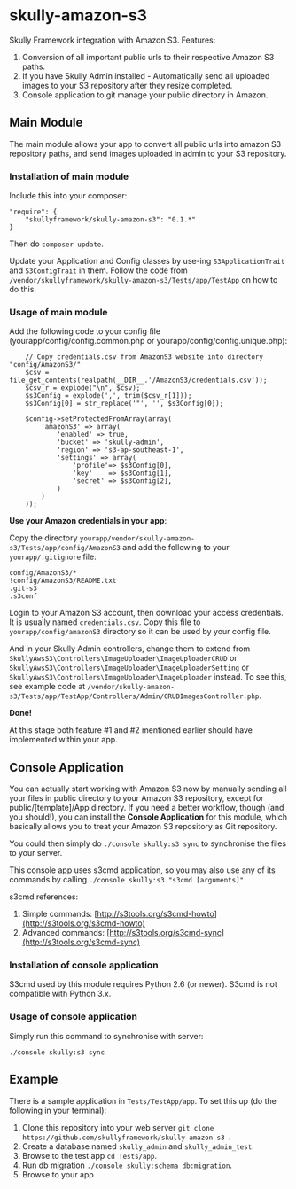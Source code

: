 # skully-amazon-s3
Skully Framework integration with Amazon S3. Features:

1. Conversion of all important public urls to their respective Amazon S3 paths.
2. If you have Skully Admin installed - Automatically send all uploaded images to your S3 repository after they resize completed.
3. Console application to git manage your public directory in Amazon.

## Main Module

The main module allows your app to convert all public urls into amazon S3 repository paths, and send images uploaded in admin to your S3 repository.

### Installation of main module

Include this into your composer:

```
"require": {
    "skullyframework/skully-amazon-s3": "0.1.*"
}
```

Then do `composer update`.

Update your Application and Config classes by use-ing `S3ApplicationTrait` and `S3ConfigTrait` in them. Follow the code from `/vendor/skullyframework/skully-amazon-s3/Tests/app/TestApp` on how to do this.

### Usage of main module

Add the following code to your config file (yourapp/config/config.common.php or yourapp/config/config.unique.php):

```
    // Copy credentials.csv from AmazonS3 website into directory "config/AmazonS3/"
    $csv = file_get_contents(realpath(__DIR__.'/AmazonS3/credentials.csv'));
    $csv_r = explode("\n", $csv);
    $s3Config = explode(',', trim($csv_r[1]));
    $s3Config[0] = str_replace('"', '', $s3Config[0]);

    $config->setProtectedFromArray(array(
        'amazonS3' => array(
            'enabled' => true,
            'bucket' => 'skully-admin',
            'region' => 's3-ap-southeast-1',
            'settings' => array(
                'profile'=> $s3Config[0],
                'key'    => $s3Config[1],
                'secret' => $s3Config[2],
            )
        )
    ));
```

**Use your Amazon credentials in your app**:

Copy the directory `yourapp/vendor/skully-amazon-s3/Tests/app/config/AmazonS3` and add the following to your `yourapp/.gitignore` file:
```
config/AmazonS3/*
!config/AmazonS3/README.txt
.git-s3
.s3conf
```

Login to your Amazon S3 account, then download your access credentials. It is usually named `credentials.csv`. Copy this file to `yourapp/config/amazonS3` directory so it can be used by your config file.

And in your Skully Admin controllers, change them to extend from `SkullyAwsS3\Controllers\ImageUploader\ImageUploaderCRUD` or `SkullyAwsS3\Controllers\ImageUploader\ImageUploaderSetting` or `SkullyAwsS3\Controllers\ImageUploader\ImageUploader` instead. To see this, see example code at `/vendor/skully-amazon-s3/Tests/app/TestApp/Controllers/Admin/CRUDImagesController.php`.

**Done!**

At this stage both feature #1 and #2 mentioned earlier should have implemented within your app.

## Console Application

You can actually start working with Amazon S3 now by manually sending all your files in public directory to your Amazon S3 repository, except for public/[template]/App directory. If you need a better workflow, though (and you should!), you can install the **Console Application** for this module, which basically allows you to treat your Amazon S3 repository as Git repository.

You could then simply do `./console skully:s3 sync` to synchronise the files to your server.

This console app uses s3cmd application, so you may also use any of its commands by calling `./console skully:s3 "s3cmd [arguments]"`.

s3cmd references:

1. Simple commands: [http://s3tools.org/s3cmd-howto](http://s3tools.org/s3cmd-howto)
2. Advanced commands: [http://s3tools.org/s3cmd-sync](http://s3tools.org/s3cmd-sync)

### Installation of console application

S3cmd used by this module requires Python 2.6 (or newer). S3cmd is not compatible with Python 3.x.

### Usage of console application

Simply run this command to synchronise with server:

```
./console skully:s3 sync
```

## Example

There is a sample application in `Tests/TestApp/app`. To set this up (do the following in your terminal):
1. Clone this repository into your web server ```git clone https://github.com/skullyframework/skully-amazon-s3 ```.
2. Create a database named `skully_admin` and `skully_admin_test`.
3. Browse to the test app ```cd Tests/app```.
4. Run db migration ```./console skully:schema db:migration```.
5. Browse to your app
